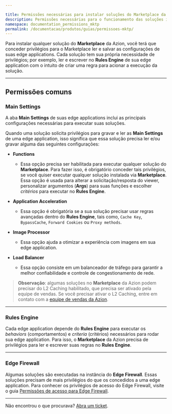 ```yaml
---

title: Permissões necessárias para instalar soluções do Marketplace da Azion
description: Permissões necessárias para o funcionamento das soluções instaladas via Marketplace.
namespace: documentation_permissions_mktp
permalink: /documentacao/produtos/guias/permissoes-mktp/
---
```


Para instalar qualquer solução do **Marketplace** da Azion, você terá que conceder privilégios para o Marketplace ler e salvar as configurações de suas edge applications. Cada solução tem sua própria necessidade de privilégios; por exemplo, ler e escrever no **Rules Engine** de sua edge application com o intuito de criar uma regra para acionar a execução da solução.

---

## Permissões comuns

### Main Settings

A aba **Main Settings** de suas edge applications inclui as principais configurações necessárias para executar suas soluções.

Quando uma solução solicita privilégios para gravar e ler as **Main Settings** de uma edge application, isso significa que essa solução precisa ler e/ou gravar alguma das seguintes configurações:

- **Functions**
   - Essa opção precisa ser habilitada para executar qualquer solução do **Marketplace**. Para fazer isso, é obrigatório conceder tais privilégios, se você quiser executar qualquer solução instalada via **Marketplace**. Essa opção é usada para alterar a solicitação/resposta do viewer, personalizar argumentos (**Args**) para suas funções e escolher *critérios* para executar no **Rules Engine**.

- **Application Acceleration**
   - Essa opção é obrigatória se a sua solução precisar usar regras avançadas dentro do **Rules Engine**, tais como, `Cache Key`, `Bypass⁠Cache`, `Forward Cookies` ou `Proxy methods`.


- **Image Processor**
   - Essa opção ajuda a otimizar a experiência com imagens em sua edge application.

- **Load Balancer**
   - Essa opção consiste em um balanceador de tráfego para garantir a melhor confiabilidade e controle de congestionamento de rede.

> **Observação**: algumas soluções no **Marketplace** da Azion podem precisar do L2 Caching habilitado, que precisa ser ativado pela equipe de vendas. Se você precisar ativar o L2 Caching, entre em contato com a [equipe de vendas da Azion](https://www.azion.com/en/contact-sales/).

---

### Rules Engine

Cada edge application depende do **Rules Engine** para executar os *behaviors* (comportamentos) e *criteria* (critérios) necessários para rodar sua edge application. Para isso, o **Marketplace** da Azion precisa de privilégios para ler e escrever suas regras no **Rules Engine**.

---

### Edge Firewall

Algumas soluções são executadas na instância do **Edge Firewall**. Essas soluções precisam de mais privilégios do que os concedidos a uma edge application. Para conhecer os privilégios de acesso do Edge Firewall, visite o guia [Permissões de acesso para Edge Firewall](/pt-br/documentacao/produtos/edge-firewall/permissoes-de-acesso/).

---

Não encontrou o que procurava? [Abra um ticket](https://tickets.azion.com).
